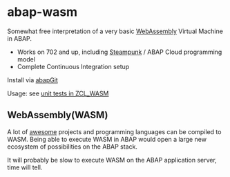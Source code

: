 # abap-wasm
Somewhat free interpretation of a very basic [WebAssembly](https://webassembly.github.io/spec/core/) Virtual Machine in ABAP.

* Works on 702 and up, including [Steampunk](https://blogs.sap.com/2019/08/20/its-steampunk-now/) / ABAP Cloud programming model
* Complete Continuous Integration setup

Install via [abapGit](https://abapgit.org)

Usage: see [unit tests in ZCL_WASM](https://github.com/abap-wasm/abap-wasm/blob/master/src/zcl_wasm.clas.testclasses.abap#L16)

## WebAssembly(WASM)
A lot of [awesome](https://github.com/mbasso/awesome-wasm) projects and programming languages can be compiled to WASM. Being able to execute WASM in ABAP would open a large new ecosystem of possibilities on the ABAP stack.

It will probably be slow to execute WASM on the ABAP application server, time will tell.